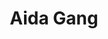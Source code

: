 ---
title: "Aida Gang"
title_bn: "আইদা গাং"
description: "It started flowing from Sidkhai of Dirai Upazilla of Sunamganj and fall into kewalakhai Beel."
---